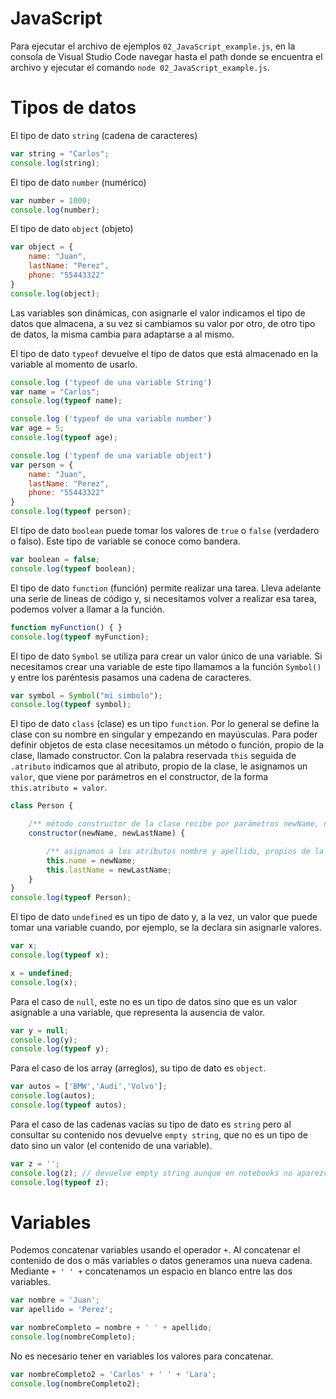 # JavaScript


Para ejecutar el archivo de ejemplos `02_JavaScript_example.js`, en la consola de Visual Studio Code navegar hasta el path donde se encuentra el archivo y ejecutar el comando `node 02_JavaScript_example.js`.

# Tipos de datos


El tipo de dato `string` (cadena de caracteres)


```js
var string = "Carlos";
console.log(string);
```

El tipo de dato `number` (numérico)


```js
var number = 1000;
console.log(number);
```

El tipo de dato `object` (objeto)


```js
var object = {
    name: "Juan",
    lastName: "Perez",
    phone: "55443322"
}
console.log(object);
```

Las variables son dinámicas, con asignarle el valor indicamos el tipo de datos que almacena, a su vez si cambiamos su valor por otro, de otro tipo de datos, la misma cambia para adaptarse a al mismo.

El tipo de dato `typeof` devuelve el tipo de datos que está almacenado en la variable al momento de usarlo.


```js
console.log ('typeof de una variable String')
var name = "Carlos";
console.log(typeof name);

console.log ('typeof de una variable number')
var age = 5;
console.log(typeof age);

console.log ('typeof de una variable object')
var person = {
    name: "Juan",
    lastName: "Perez",
    phone: "55443322"
}
console.log(typeof person);
```

El tipo de dato `boolean` puede tomar los valores de `true` o `false` (verdadero o falso). Este tipo de variable se conoce como bandera.


```js
var boolean = false;
console.log(typeof boolean);
```

El tipo de dato `function` (función) permite realizar una tarea. Lleva adelante una serie de lineas de código y, si necesitamos volver a realizar esa tarea, podemos volver a llamar a la función.


```js
function myFunction() { }
console.log(typeof myFunction);
```

El tipo de dato `Symbol` se utiliza para crear un valor único de una variable. Si necesitamos crear una variable de este tipo llamamos a la función `Symbol()` y entre los paréntesis pasamos una cadena de caracteres.


```js
var symbol = Symbol("mi simbolo");
console.log(typeof symbol);
```

El tipo de dato `class` (clase) es un tipo `function`. Por lo general se define la clase con su nombre en singular y empezando en mayúsculas. Para poder definir objetos de esta clase necesitamos un método o función, propio de la clase, llamado constructor. Con la palabra reservada `this` seguida de `.atributo` indicamos que al atributo, propio de la clase, le asignamos un `valor`, que viene por parámetros en el constructor, de la forma `this.atributo = valor`.


```js
class Person {

	/** método constructor de la clase recibe por parámetros newName, newLastName */
	constructor(newName, newLastName) {

		/** asignamos a los atributos nombre y apellido, propios de la clase, lo que llega por parámetro */
		this.name = newName;
		this.lastName = newLastName;
	}
}
console.log(typeof Person);
```

El tipo de dato `undefined` es un tipo de dato y, a la vez, un valor que puede tomar una variable cuando, por ejemplo, se la declara sin asignarle valores.

```js
var x;
console.log(typeof x);

x = undefined;
console.log(x);
```

Para el caso de `null`, este no es un tipo de datos sino que es un valor asignable a una variable, que representa la ausencia de valor.

```js
var y = null;
console.log(y);
console.log(typeof y);
```

Para el caso de los array (arreglos), su tipo de dato es `object`.

```js
var autos = ['BMW','Audi','Volvo'];
console.log(autos);
console.log(typeof autos);
```

Para el caso de las cadenas vacías su tipo de dato es `string` pero al consultar su contenido nos devuelve `empty string`, que no es un tipo de dato sino un valor (el contenido de una variable).

```js
var z = '';
console.log(z); // devuelve empty string aunque en notebooks no aparezca así
console.log(typeof z);
```

# Variables

Podemos concatenar variables usando el operador `+`. Al concatenar el contenido de dos o más variables o datos generamos una nueva cadena. Mediante `+ ' ' +` concatenamos un espacio en blanco entre las dos variables.

```js
var nombre = 'Juan';
var apellido = 'Perez';

var nombreCompleto = nombre + ' ' + apellido;
console.log(nombreCompleto);
```

No es necesario tener en variables los valores para concatenar.

```js
var nombreCompleto2 = 'Carlos' + ' ' + 'Lara';
console.log(nombreCompleto2);
```
